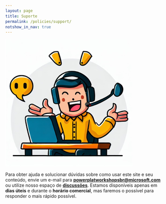 ```yaml
---
layout: page
title: Suporte
permalink: /policies/support/
notshow_in_nav: true
---
```


!["Suporte"](../assets/imgs/support-400.png "Suporte")

 Para obter ajuda e solucionar dúvidas sobre como usar este site e seu conteúdo, envie um e-mail para **[powerplatworkshopsbr@microsoft.com](mailto:powerplatworkshopsbr@microsoft.com)** ou utilize nosso espaço de **[discussões](https://github.com/microsoft/powerplatformconnect/discussions)**. Estamos disponíveis apenas em **dias úteis** e durante o **horário comercial**, mas faremos o possível para responder o mais rápido possível.
